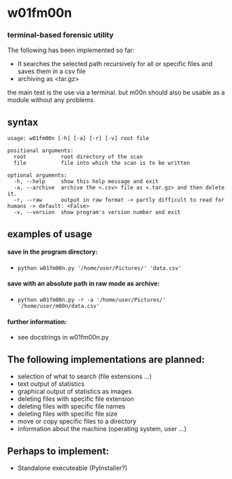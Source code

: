 # w01fm00n
### terminal-based forensic utility

The following has been implemented so far:
* It searches the selected  path recursively for all or specific files and saves them in a csv file
* archiving as <tar.gz>

the main test is the use via a terminal. but m00n should also be usable 
as a module without any problems.

## syntax
```text
usage: w01fm00n [-h] [-a] [-r] [-v] root file

positional arguments:
  root           root directory of the scan
  file           file into which the scan is to be written

optional arguments:
  -h, --help     show this help message and exit
  -a, --archive  archive the <.csv> file as <.tar.gz> and then delete it.
  -r, --raw      output in raw format -> partly difficult to read for humans -> default: <False>
  -v, --version  show program's version number and exit
```

## examples of usage

#### save in the program directory:
* `python w01fm00n.py '/home/user/Pictures/' 'data.csv'`

#### save with an absolute path in raw mode as archive:
* `python w01fm00n.py -r -a '/home/user/Pictures/' '/home/user/m00n/data.csv'`

#### further information:
* see docstrings in w01fm00n.py

## The following implementations are planned:
* selection of what to search (file extensions ...)
* text output of statistics
* graphical output of statistics as images
* deleting files with specific file extension
* deleting files with specific file names
* deleting files with specific file size
* move or copy specific files to a directory
* information about the machine (operating system, user ...)

## Perhaps to implement:
* Standalone executeable (PyInstaller?)
